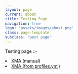 ```yaml
---
layout: page
current: about
title: Testing Page
navigation: true
logo: 'assets/images/ghost.png'
class: page-template
subclass: 'post page'
---
```


Testing page :>

<li class="nav-home" role="menuitem"><a href="https://www.xivmodarchive.com/user/111283" target="_blank">XMA (manual)</a></li>
<li class="nav-home" role="menuitem"><a href="{{ site.data.profiles[XMA].link }}" target="_blank">XMA (from profiles.yml)</a></li>